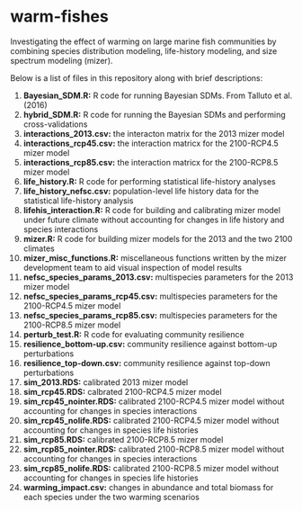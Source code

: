 # warm-fishes
Investigating the effect of warming on large marine fish communities by combining species distribution modeling, life-history modeling, and size spectrum modeling (mizer).

Below is a list of files in this repository along with brief descriptions:

1. **Bayesian_SDM.R:** R code for running Bayesian SDMs. From Talluto et al. (2016) 
2. **hybrid_SDM.R:** R code for running the Bayesian SDMs and performing cross-validations
3. **interactions_2013.csv:** the interacton matrix for the 2013 mizer model
4. **interactions_rcp45.csv:** the interaction matricx for the 2100-RCP4.5 mizer model
5. **interactions_rcp85.csv:** the interaction matricx for the 2100-RCP8.5 mizer model
6. **life_history.R:** R code for performing statistical life-history analyses
7. **life_history_nefsc.csv:** population-level life history data for the statistical life-history analysis
8. **lifehis_interaction.R:** R code for building and calibrating mizer model under future climate without accounting for changes in life history and species interactions
9. **mizer.R:** R code for building mizer models for the 2013 and the two 2100 climates
10. **mizer_misc_functions.R:** miscellaneous functions written by the mizer development team to aid visual inspection of model results
11. **nefsc_species_params_2013.csv:** multispecies parameters for the 2013 mizer model
12. **nefsc_species_params_rcp45.csv:** multispecies parameters for the 2100-RCP4.5 mizer model
13. **nefsc_species_params_rcp85.csv:** multispecies parameters for the 2100-RCP8.5 mizer model
14. **perturb_test.R:** R code for evaluating community resilience
15. **resilience_bottom-up.csv:** community resilience against bottom-up perturbations
16. **resilience_top-down.csv:** community resilience against top-down perturbations
17. **sim_2013.RDS:** calibrated 2013 mizer model
18. **sim_rcp45.RDS:** calbrated 2100-RCP4.5 mizer model
19. **sim_rcp45_nointer.RDS:** calibrated 2100-RCP4.5 mizer model without accounting for changes in species interactions
20. **sim_rcp45_nolife.RDS:** calibrated 2100-RCP4.5 mizer model without accounting for changes in species life histories
21. **sim_rcp85.RDS:** calibrated 2100-RCP8.5 mizer model
22. **sim_rcp85_nointer.RDS:** calibrated 2100-RCP8.5 mizer model without accounting for changes in species interactions
23. **sim_rcp85_nolife.RDS:** calibrated 2100-RCP8.5 mizer model without accounting for changes in species life histories
24. **warming_impact.csv:** changes in abundance and total biomass for each species under the two warming scenarios
